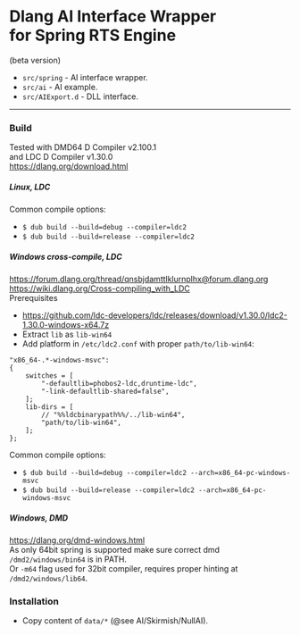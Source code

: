 Dlang AI Interface Wrapper  
for Spring RTS Engine  
=========
(beta version)
* `src/spring` - AI interface wrapper.
* `src/ai` - AI example.
* `src/AIExport.d` - DLL interface.
----
### Build
Tested with DMD64 D Compiler v2.100.1  
and LDC D Compiler v1.30.0  
https://dlang.org/download.html
##### Linux, LDC
Common compile options:
* `$ dub build --build=debug --compiler=ldc2`
* `$ dub build --build=release --compiler=ldc2`
##### Windows cross-compile, LDC
https://forum.dlang.org/thread/qnsbjdamttlklurnplhx@forum.dlang.org  
https://wiki.dlang.org/Cross-compiling_with_LDC  
Prerequisites
* https://github.com/ldc-developers/ldc/releases/download/v1.30.0/ldc2-1.30.0-windows-x64.7z
* Extract `lib` as `lib-win64`
* Add platform in `/etc/ldc2.conf` with proper `path/to/lib-win64`:  
```
"x86_64-.*-windows-msvc":
{
    switches = [
        "-defaultlib=phobos2-ldc,druntime-ldc",
        "-link-defaultlib-shared=false",
    ];
    lib-dirs = [
        // "%%ldcbinarypath%%/../lib-win64",
        "path/to/lib-win64",
    ];
};
```
Common compile options:
* `$ dub build --build=debug --compiler=ldc2 --arch=x86_64-pc-windows-msvc`
* `$ dub build --build=release --compiler=ldc2 --arch=x86_64-pc-windows-msvc`
##### Windows, DMD
https://dlang.org/dmd-windows.html  
As only 64bit spring is supported make sure correct dmd `/dmd2/windows/bin64` is in PATH.  
Or `-m64` flag used for 32bit compiler, requires proper hinting at `/dmd2/windows/lib64`.
### Installation
* Copy content of `data/*` (@see AI/Skirmish/NullAI).
